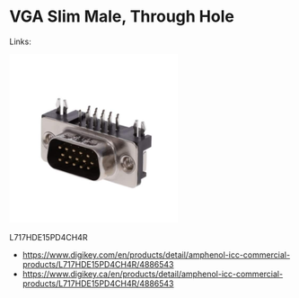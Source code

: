# VGA Slim Male, Through Hole

Links:

<img src="./L717HDE15PD4CH4R.jpg" width="300px" />

L717HDE15PD4CH4R

- https://www.digikey.com/en/products/detail/amphenol-icc-commercial-products/L717HDE15PD4CH4R/4886543
- https://www.digikey.ca/en/products/detail/amphenol-icc-commercial-products/L717HDE15PD4CH4R/4886543
